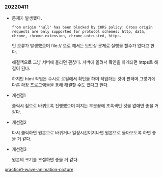 ### 20220411

- 문제가 발생했다.

  `from origin 'null' has been blocked by CORS policy: Cross origin requests are only supported for protocol schemes: http, data, chrome, chrome-extension, chrome-untrusted, https.` 

  인 오류가 발생했으며 file:// 으로 해서는 보안상 문제로 실행을 할수가 없다고 한다.

  해결책으로 그냥 서버에 올리면 괜찮다. 서버에 올려서 확인을 하게되면 https로 해결이 된다.

  하지만 html 작업은 수시로 로컬에서 확인을 하며 작업하는 것이 편하며 그렇기에 다른 확장 프로그램들을 통해 해결할 수도 있다고 한다.

- 개선점1

  클릭시 점으로 바뀌도록 진행했으며 퍼지는 부분끝에 초록색인 것을 없애면 좋을 거 같다.

- 개선점2

  다시 클릭하면 원본으로 바뀌거나 일정시간이지나면 원본으로 돌아오도록 하면 좋을 거 같다.

- 개선점3

  원본의 크기를 조절하면 좋을 거 같다.

[practice1-wave-animation-picture](https://practice1-wave-animation-picture.netlify.app/)

